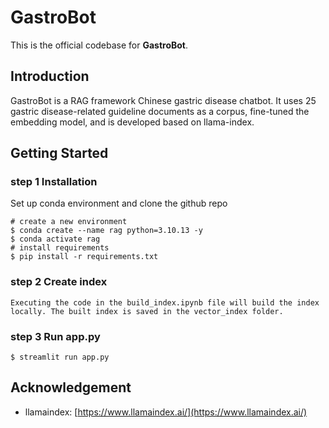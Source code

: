 # GastroBot

This is the official codebase for **GastroBot**.

## Introduction

GastroBot is a RAG framework Chinese gastric disease chatbot. It uses 25 gastric disease-related guideline documents as a corpus, fine-tuned the embedding model, and is developed based on llama-index.

## Getting Started

### step 1 Installation

Set up conda environment and clone the github repo

```
# create a new environment
$ conda create --name rag python=3.10.13 -y
$ conda activate rag
# install requirements
$ pip install -r requirements.txt
```

### step 2 Create index

```
Executing the code in the build_index.ipynb file will build the index locally. The built index is saved in the vector_index folder.
```

### step 3 Run app.py

```
$ streamlit run app.py
```

## Acknowledgement

- llamaindex: [https://www.llamaindex.ai/](https://www.llamaindex.ai/)